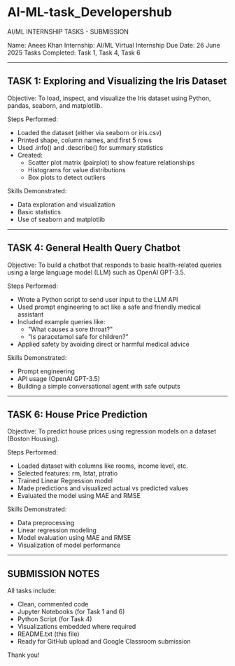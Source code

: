 # AI-ML-task_Developershub

AI/ML INTERNSHIP TASKS - SUBMISSION

Name: Anees Khan
Internship: AI/ML Virtual Internship
Due Date: 26 June 2025
Tasks Completed: Task 1, Task 4, Task 6

----------------------------------------
TASK 1: Exploring and Visualizing the Iris Dataset
----------------------------------------

Objective:
To load, inspect, and visualize the Iris dataset using Python, pandas, seaborn, and matplotlib.

Steps Performed:
- Loaded the dataset (either via seaborn or iris.csv)
- Printed shape, column names, and first 5 rows
- Used .info() and .describe() for summary statistics
- Created:
  - Scatter plot matrix (pairplot) to show feature relationships
  - Histograms for value distributions
  - Box plots to detect outliers

Skills Demonstrated:
- Data exploration and visualization
- Basic statistics
- Use of seaborn and matplotlib

----------------------------------------
TASK 4: General Health Query Chatbot
----------------------------------------

Objective:
To build a chatbot that responds to basic health-related queries using a large language model (LLM) such as OpenAI GPT-3.5.

Steps Performed:
- Wrote a Python script to send user input to the LLM API
- Used prompt engineering to act like a safe and friendly medical assistant
- Included example queries like:
  - "What causes a sore throat?"
  - "Is paracetamol safe for children?"
- Applied safety by avoiding direct or harmful medical advice

Skills Demonstrated:
- Prompt engineering
- API usage (OpenAI GPT-3.5)
- Building a simple conversational agent with safe outputs

----------------------------------------
TASK 6: House Price Prediction
----------------------------------------

Objective:
To predict house prices using regression models on a dataset (Boston Housing).

Steps Performed:
- Loaded dataset with columns like rooms, income level, etc.
- Selected features: rm, lstat, ptratio
- Trained Linear Regression model
- Made predictions and visualized actual vs predicted values
- Evaluated the model using MAE and RMSE

Skills Demonstrated:
- Data preprocessing
- Linear regression modeling
- Model evaluation using MAE and RMSE
- Visualization of model performance

----------------------------------------
SUBMISSION NOTES
----------------------------------------

All tasks include:
- Clean, commented code
- Jupyter Notebooks (for Task 1 and 6)
- Python Script (for Task 4)
- Visualizations embedded where required
- README.txt (this file)
- Ready for GitHub upload and Google Classroom submission


Thank you!
